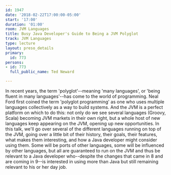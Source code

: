 ```yaml
---
id: 1947
date: '2018-02-22T17:00:00-05:00'
start: '17:00'
duration: '01:00'
room: JVM Languages
title: Busy Java Developer's Guide to Being a JVM Polyglot
track: JVM Languages
type: lecture
layout: preso_details
primary:
  id: 773
persons:
- id: 773
  full_public_name: Ted Neward

---
```

In recent years, the term 'polyglot'--meaning 'many languages', or 'being fluent in many languages'--has come to the world of programming. Neal Ford first coined the term 'polyglot programming' as one who uses multiple languages collectively as a way to build systems. And the JVM is a perfect platform on which to do this: not only do we see several languages (Groovy, Scala) becoming JVM markets in their own right, but a whole host of new languages keep appearing on the JVM, opening up new opportunities. In this talk, we'll go over several of the different languages running on top of the JVM, going over a little bit of their history, their goals, their features, what makes them interesting, and how a Java developer might consider using them. Some will be ports of other languages, some will be influenced by other languages, but all are guaranteed to run on the JVM and thus be relevant to a Java developer who--despite the changes that came in 8 and are coming in 9--is interested in using more than Java but still remaining relevant to his or her day job.